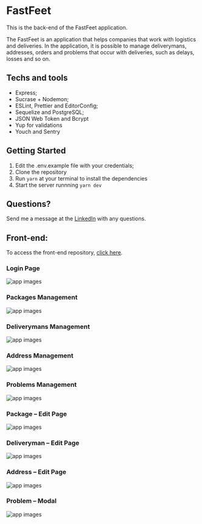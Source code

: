 # FastFeet

This is the back-end of the FastFeet application.

The FastFeet is an application that helps companies that work with logistics and deliveries. In the application, it is possible to manage deliverymans, addresses, orders and problems that occur with deliveries, such as delays, losses and so on.

## Techs and tools
* Express;
* Sucrase + Nodemon;
* ESLint, Prettier and EditorConfig;
* Sequelize and PostgreSQL;
* JSON Web Token and Bcrypt
* Yup for validations
* Youch and Sentry

## Getting Started
1. Edit the .env.example file with your credentials;
2. Clone the repository
3. Run ``yarn`` at your terminal to install the dependencies
4. Start the server runnning
```yarn dev```

## Questions?
Send me a message at the [LinkedIn](https://www.linkedin.com/in/gustavomaciel1/) with any questions.

## Front-end:
To access the front-end repository, [click here](https://github.com/GutoMaciel/fastfeet-frontend).

### Login Page
![app images](https://gustavomaciel.me/wp-content/uploads/2020/05/Screen-Shot-2020-05-26-at-12.24.25.png "Login Page")

### Packages Management
![app images](https://gustavomaciel.me/wp-content/uploads/2020/05/Screen-Shot-2020-05-26-at-12.25.34.png "Packages Management Page")

### Deliverymans Management
![app images](https://gustavomaciel.me/wp-content/uploads/2020/05/Screen-Shot-2020-05-26-at-12.25.36.png "Deliverymans Management Page")

### Address Management
![app images](https://gustavomaciel.me/wp-content/uploads/2020/05/Screen-Shot-2020-05-26-at-12.26.19.png "Address Management Page")

### Problems Management
![app images](https://gustavomaciel.me/wp-content/uploads/2020/05/Screen-Shot-2020-05-26-at-12.26.24.png "Problems Management Page")

### Package – Edit Page
![app images](https://gustavomaciel.me/wp-content/uploads/2020/05/Screen-Shot-2020-05-26-at-12.25.45.png "Package – Edit Page")

### Deliveryman – Edit Page
![app images](https://gustavomaciel.me/wp-content/uploads/2020/05/Screen-Shot-2020-05-26-at-12.25.50.png "Deliveryman – Edit Page")

### Address – Edit Page
![app images](https://gustavomaciel.me/wp-content/uploads/2020/05/Screen-Shot-2020-05-26-at-12.26.21.png "Address – Edit Page")

### Problem – Modal
![app images](https://gustavomaciel.me/wp-content/uploads/2020/05/Screen-Shot-2020-05-26-at-12.26.51.png "Address – Edit Page")

